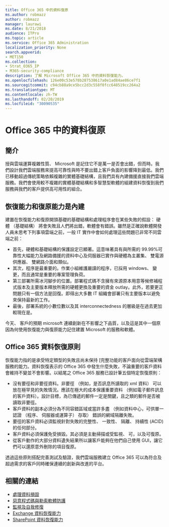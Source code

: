 ```yaml
---
title: Office 365 中的資料復原
ms.author: robmazz
author: robmazz
manager: laurawi
ms.date: 8/21/2018
audience: ITPro
ms.topic: article
ms.service: Office 365 Administration
localization_priority: None
search.appverid:
- MET150
ms.collection:
- Strat_O365_IP
- M365-security-compliance
description: 了解 Microsoft Office 365 中的資料恢復能力。
ms.openlocfilehash: 126e00c53e578b287538617a0e1ad84ae86ce7f1
ms.sourcegitcommit: c94cb88a9ce5bcc2d3c558f0fcc648519cc264a2
ms.translationtype: MT
ms.contentlocale: zh-TW
ms.lasthandoff: 02/20/2019
ms.locfileid: "30090535"
---
```

# <a name="data-resiliency-in-office-365"></a>Office 365 中的資料復原

## <a name="introduction"></a>簡介
授與雲端運算複雜性質、 Microsoft 是記住它不是萬一是否會出錯，但而時。我們設計我們雲端服務來提高可靠性與時不要出錯上客戶負面的影響降到最低。我們已移動超過傳統策略依賴複雜的實體基礎結構，且我們具有內建備援直接我們雲端服務。我們會使用較不複雜的實體基礎結構和多智慧型軟體的組建資料恢復到我們服務與我們的客戶提供高可用性的組合。 

## <a name="resiliency-and-recoverability-are-built-in"></a>恢復能力和復原能力是內建 
建置在恢復能力和復原開頭基礎的基礎結構和處理程序會在某些失敗的假設： 硬體 （基礎結構） 將會失敗且人們將出錯，軟體會有錯誤。雖然是正確說軟體開發人員未思考下列事項雲端之前，一般 IT 實作中會如何處理這些問題已非常不同雲端之前： 
- 首先，硬體和基礎結構的保護設定已顯著。這意味著具有與所需的 99.99%可靠性大幅能力及網路備援的資料中心及伺服器已實作與硬體為主叢集、 雙電源供應器、 雙網路介面和類似。 
- 其次，程序是最重要的。作業小組維護嚴謹的程序，已採用 windows、 變更，而且通常是重要的專案管理負荷。 
- 第三部署所需冰河腳步的位置。部署程式碼不含擁有來源原本用意等候修補程式版本及主要版本釋放所需的硬體更換及重要的資金 outlay。此外，若要更正問題只有一個方法是回復。即得出大多數 IT 組織會部署只有主要版本以避免來保持最新的工作。 
- 最後，部署系統的小數位數以及其 interconnectedness 的層級是在過去更加較現在是。 

今天、 客戶的預期 microsoft 連續創新在不影響之下品質，以及這是其中一個原因為何使用恢復能力與復原能力記住建置 Microsoft 的服務和軟體。 

## <a name="office-365-data-resiliency-principles"></a>Office 365 資料恢復原則 
恢復能力指的是承受特定類型的失敗且尚未保持 [完整功能的客戶面向從雲端架構服務的能力。資料恢復表示的 Office 365 中發生什麼失敗，不論重要的客戶資料會維持不變並不會影響。以結尾之 Office 365 服務已設計筆五個特定恢復原則： 
- 沒有要徑和非要徑資料。非要徑 （例如，是否訊息所讀取的 xml 資料） 可以放在極罕見的失敗情況。應該在極大的成本保護重要資料 （例如電子郵件訊息的客戶資料）。設計目標，為已傳遞的郵件一定是關鍵，且之類的郵件是否被讀取非要徑。 
- 客戶資料的副本必須分為不同容錯區域或當許多盡 （例如資料中心，可供單一認證 （程序、 伺服器或運算子） 存取） 錯誤的網域隔離失敗。 
- 要徑的客戶資料必須監視針對失敗的完整性、 一致性、 隔離、 持續性 (ACID) 的任何部分。 
- 客戶資料必須保護免受損毀。其必須是主動掃描或受監視、 可，以及可復原。 
- 從客戶動作的大部分資料遺失結果所以讓客戶能夠在他們自己使用 GUI，讓它們可以還原意外刪除的項目復原。 
 
透過這些原則搭配完善測試及驗證，我們雲端服務建立 Office 365 可以為符合及超過需求的客戶同時確保連續的創新與改進的平台。 

## <a name="related-links"></a>相關的連結

- [處理資料損毀](office-365-dealing-with-data-corruption.md)
- [惡意程式碼與勒索軟體防護](office-365-malware-and-ransomware-protection.md)
- [監視及自我修復](office-365-monitoring-and-self-healing.md)
- [Exchange 資料恢復能力](office-365-exchange-data-resiliency.md)
- [SharePoint 資料恢復能力](office-365-sharepoint-data-resiliency.md)